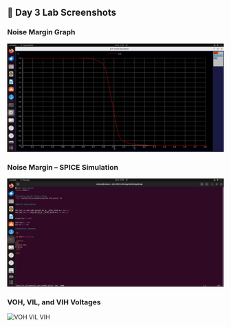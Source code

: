 ## 📸 Day 3 Lab Screenshots

### Noise Margin Graph
![Noise Margin](images/noisemargin.png)

### Noise Margin – SPICE Simulation
![Noise Margin SPICE](images/noisemargin_spice.png)

### VOH, VIL, and VIH Voltages
![VOH VIL VIH](images/voh_vil_and_vih_vol.png)

